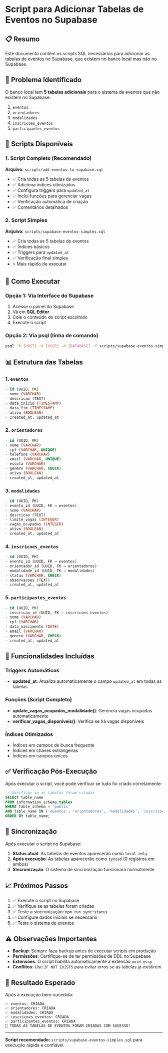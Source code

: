 # Script para Adicionar Tabelas de Eventos no Supabase

## 📋 Resumo

Este documento contém os scripts SQL necessários para adicionar as tabelas de eventos no Supabase, que existem no banco local mas não no Supabase.

## 🎯 Problema Identificado

O banco local tem **5 tabelas adicionais** para o sistema de eventos que não existem no Supabase:

1. `eventos`
2. `orientadores`
3. `modalidades`
4. `inscricoes_eventos`
5. `participantes_eventos`

## 📁 Scripts Disponíveis

### 1. Script Completo (Recomendado)

**Arquivo:** `scripts/add-eventos-to-supabase.sql`

- ✅ Cria todas as 5 tabelas de eventos
- ✅ Adiciona índices otimizados
- ✅ Configura triggers para `updated_at`
- ✅ Inclui funções para gerenciar vagas
- ✅ Verificação automática de criação
- ✅ Comentários detalhados

### 2. Script Simples

**Arquivo:** `scripts/supabase-eventos-simples.sql`

- ✅ Cria todas as 5 tabelas de eventos
- ✅ Índices básicos
- ✅ Triggers para `updated_at`
- ✅ Verificação final simples
- ⚡ Mais rápido de executar

## 🚀 Como Executar

### Opção 1: Via Interface do Supabase

1. Acesse o painel do Supabase
2. Vá em **SQL Editor**
3. Cole o conteúdo do script escolhido
4. Execute o script

### Opção 2: Via psql (linha de comando)

```bash
psql -h [HOST] -U [USER] -d [DATABASE] -f scripts/supabase-eventos-simples.sql
```

## 📊 Estrutura das Tabelas

### 1. `eventos`

```sql
- id (UUID, PK)
- nome (VARCHAR)
- descricao (TEXT)
- data_inicio (TIMESTAMP)
- data_fim (TIMESTAMP)
- ativo (BOOLEAN)
- created_at, updated_at
```

### 2. `orientadores`

```sql
- id (UUID, PK)
- nome (VARCHAR)
- cpf (VARCHAR, UNIQUE)
- telefone (VARCHAR)
- email (VARCHAR, UNIQUE)
- escola (VARCHAR)
- genero (VARCHAR, CHECK)
- ativo (BOOLEAN)
- created_at, updated_at
```

### 3. `modalidades`

```sql
- id (UUID, PK)
- evento_id (UUID, FK → eventos)
- nome (VARCHAR)
- descricao (TEXT)
- limite_vagas (INTEGER)
- vagas_ocupadas (INTEGER)
- ativo (BOOLEAN)
- created_at, updated_at
```

### 4. `inscricoes_eventos`

```sql
- id (UUID, PK)
- evento_id (UUID, FK → eventos)
- orientador_id (UUID, FK → orientadores)
- modalidade_id (UUID, FK → modalidades)
- status (VARCHAR, CHECK)
- observacoes (TEXT)
- created_at, updated_at
```

### 5. `participantes_eventos`

```sql
- id (UUID, PK)
- inscricao_id (UUID, FK → inscricoes_eventos)
- nome (VARCHAR)
- cpf (VARCHAR)
- data_nascimento (DATE)
- email (VARCHAR)
- genero (VARCHAR, CHECK)
- created_at, updated_at
```

## 🔧 Funcionalidades Incluídas

### Triggers Automáticos

- **updated_at**: Atualiza automaticamente o campo `updated_at` em todas as tabelas

### Funções (Script Completo)

- **update_vagas_ocupadas_modalidade()**: Gerencia vagas ocupadas automaticamente
- **verificar_vagas_disponiveis()**: Verifica se há vagas disponíveis

### Índices Otimizados

- Índices em campos de busca frequente
- Índices em chaves estrangeiras
- Índices em campos únicos

## ✅ Verificação Pós-Execução

Após executar o script, você pode verificar se tudo foi criado corretamente:

```sql
-- Verificar se as tabelas foram criadas
SELECT table_name
FROM information_schema.tables
WHERE table_schema = 'public'
AND table_name IN ('eventos', 'orientadores', 'modalidades', 'inscricoes_eventos', 'participantes_eventos')
ORDER BY table_name;
```

## 🔄 Sincronização

Após executar o script no Supabase:

1. **Status atual**: As tabelas de eventos aparecerão como `local_only`
2. **Após execução**: As tabelas aparecerão como `synced` (0 registros em ambos)
3. **Sincronização**: O sistema de sincronização funcionará normalmente

## 📈 Próximos Passos

1. ✅ Execute o script no Supabase
2. ✅ Verifique se as tabelas foram criadas
3. ✅ Teste a sincronização: `npm run sync:status`
4. ✅ Configure dados iniciais se necessário
5. ✅ Teste o sistema de eventos

## ⚠️ Observações Importantes

- **Backup**: Sempre faça backup antes de executar scripts em produção
- **Permissões**: Certifique-se de ter permissões de DDL no Supabase
- **Extensões**: O script habilita automaticamente a extensão `uuid-ossp`
- **Conflitos**: Use `IF NOT EXISTS` para evitar erros se as tabelas já existirem

## 🎉 Resultado Esperado

Após a execução bem-sucedida:

```
✅ eventos: CRIADA
✅ orientadores: CRIADA
✅ modalidades: CRIADA
✅ inscricoes_eventos: CRIADA
✅ participantes_eventos: CRIADA
🎉 TODAS AS TABELAS DE EVENTOS FORAM CRIADAS COM SUCESSO!
```

---

**Script recomendado:** `scripts/supabase-eventos-simples.sql` para execução rápida e confiável.
